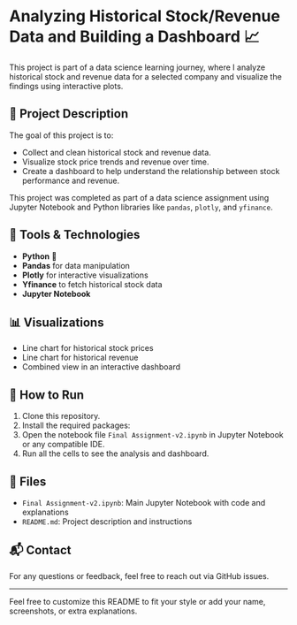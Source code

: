 # Analyzing Historical Stock/Revenue Data and Building a Dashboard 📈

This project is part of a data science learning journey, where I analyze historical stock and revenue data for a selected company and visualize the findings using interactive plots.

## 📌 Project Description

The goal of this project is to:

- Collect and clean historical stock and revenue data.
- Visualize stock price trends and revenue over time.
- Create a dashboard to help understand the relationship between stock performance and revenue.

This project was completed as part of a data science assignment using Jupyter Notebook and Python libraries like `pandas`, `plotly`, and `yfinance`.

## 🔧 Tools & Technologies

- **Python** 🐍
- **Pandas** for data manipulation
- **Plotly** for interactive visualizations
- **Yfinance** to fetch historical stock data
- **Jupyter Notebook**

## 📊 Visualizations

- Line chart for historical stock prices
- Line chart for historical revenue
- Combined view in an interactive dashboard

## 🏁 How to Run

1. Clone this repository.
2. Install the required packages:
3. Open the notebook file `Final Assignment-v2.ipynb` in Jupyter Notebook or any compatible IDE.
4. Run all the cells to see the analysis and dashboard.

## 📁 Files

- `Final Assignment-v2.ipynb`: Main Jupyter Notebook with code and explanations
- `README.md`: Project description and instructions

## 📬 Contact

For any questions or feedback, feel free to reach out via GitHub issues.

---

Feel free to customize this README to fit your style or add your name, screenshots, or extra explanations.
